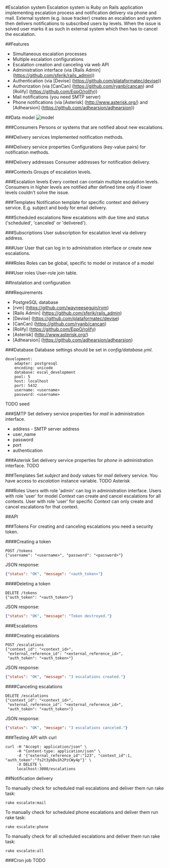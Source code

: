 #Escalation system
Escalation system is Ruby on Rails application implementing escalation process
and notification delivery via phone and mail. External system (e.g. issue
tracker) creates an escalation and system then delivers notifications to
subscribed users by levels. When the issue is solved user marks it as such in
external system which then has to cancel the escalation.

##Features
* Simultaneous escalation processes
* Multiple escalation configurations
* Escalation creation and canceling via web API
* Administration interface (via [Rails Admin] (https://github.com/sferik/rails_admin))
* Authentication (via [Devise] (https://github.com/plataformatec/devise))
* Authorization (via [CanCan] (https://github.com/ryanb/cancan) and [Rolify]
    (https://github.com/EppO/rolify))
* Mail notifications (you need SMTP server)
* Phone notifications (via [Asterisk] (http://www.asterisk.org/) and [Adhearsion] 
    (https://github.com/adhearsion/adhearsion))

##Data model
![model](https://raw.github.com/Inge-mark/escalation-system/master/public/es.png)

###Consumers
Persons or systems that are notified about new escalations.

###Delivery services
Implemented notification methods.

###Delivery service properties
Configurations (key-value pairs) for notification methods.

###Delivery addresses
Consumer addresses for notification delivery.

###Contexts
Groups of escalation levels.

###Escalation levels
Every context can contain multiple escalation levels. Consumers in higher levels
are notified after defined time only if lower levels couldn't solve the issue.

###Templates
Notification template for specific context and delivery service. E.g. subject and
body for email delivery.

###Scheduled escalations
New escalations with due time and status ('scheduled', 'canceled' or 'delivered').

###Subscriptions
User subscription for escalation level via delivery address.

###User
User that can log in to administration interface or create new escalations.

###Roles
Roles can be global, specific to model or instance of a model

###User roles
User-role join table.

##Instalation and configuration

###Requirements
* PostgreSQL database
* [rvm] (https://github.com/wayneeseguin/rvm)
* [Rails Admin] (https://github.com/sferik/rails_admin)
* [Devise] (https://github.com/plataformatec/devise)
* [CanCan] (https://github.com/ryanb/cancan)
* [Rolify] (https://github.com/EppO/rolify)
* [Asterisk] (http://www.asterisk.org/)
* [Adhearsion] (https://github.com/adhearsion/adhearsion)

###Database
Database settings should be set in *config/database.yml*.
```
development:
    adapter: postgresql
    encoding: unicode
    database: escal_development
    pool: 5
    host: localhost
    port: 5432
    username: <username>
    password: <username>
```
TODO seed

###SMTP
Set delivery service properties for *mail* in administration interface.
* address - SMTP server address
* user_name
* password
* port
* authentication

###Asterisk
Set delivery service properties for *phone* in administration interface.
TODO

###Templates
Set *subject* and *body* values for *mail* delivery service. You have access to *escalation* instance variable.
TODO Asterisk

###Roles
Users with role 'admin' can log in administration interface. 
Users with role 'user' for model *Context* can create and cancel escalations for all contexts.
User with role 'user' for specific *Context* can only create and cancel escalations for that context.

##API

###Tokens
For creating and canceling escalations you need a security token.

####Creating a token
```
POST /tokens
{"username": "<username>", "password": "<password>"}
```

JSON response:
```JSON
{"status": "OK", "message": "<auth_token>"}
```

####Deleting a token
```
DELETE /tokens
{"auth_token": "<auth_token>"}
```

JSON response:
```JSON
{"status": "OK", "message": "Token destroyed."}
```

###Escalations

####Creating escalations
```
POST /escalations
{"context_id": "<context_id>",
 "external_reference_id": "<external_reference_id>",
 "auth_token": "<auth_token>"}
```

JSON response:
```JSON
{"status": "OK", "message": "3 escalations created."}
```

####Canceling escalations
```
DELETE /escalations
{"context_id": "<context_id>",
 "external_reference_id": "<external_reference_id>",
 "auth_token": "<auth_token>"}
```

JSON response:
```JSON
{"status": "OK", "message": "3 escalations canceled."}
```

###Testing API with curl
```
curl -H "Accept: application/json" \
     -H "Content-type: application/json" \
     -d '{"external_reference_id":"123", "context_id":1, "auth_token":"fs2t3ybDu1h2PzCWy4p"}' \
     -X DELETE \
     localhost:3000/escalations
```

##Notification delivery

To manually check for scheduled mail escalations and deliver them run rake task:
```
rake escalate:mail
```

To manually check for scheduled phone escalations and deliver them run rake task:
```
rake escalate:phone
```

To manually check for all scheduled  escalations and deliver them run rake task:
```
rake escalate:all
```

###Cron job
TODO

